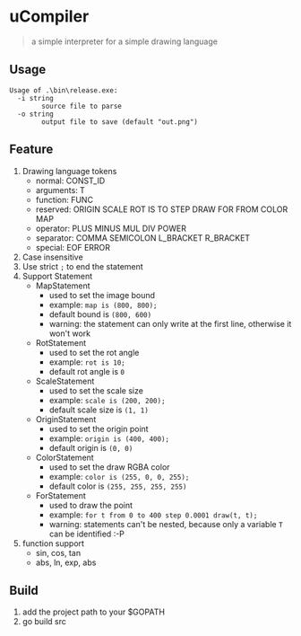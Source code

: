# uCompiler
> a simple interpreter for a simple drawing language

## Usage
```shell
Usage of .\bin\release.exe:
  -i string
        source file to parse
  -o string
        output file to save (default "out.png")
```

## Feature
1. Drawing language tokens
    - normal: CONST_ID
    - arguments: T
    - function: FUNC
    - reserved:	ORIGIN SCALE ROT IS TO STEP DRAW FOR FROM COLOR MAP
    - operator:	PLUS MINUS MUL DIV POWER
    - separator: COMMA SEMICOLON L_BRACKET R_BRACKET
    - special: EOF ERROR
2. Case insensitive
3. Use strict `;` to end the statement
4. Support Statement
    - MapStatement
        - used to set the image bound
        - example: `map is (800, 800);`
        - default bound is `(800, 600)`
        - warning: the statement can only write at the first line, otherwise it won't work
    - RotStatement
        - used to set the rot angle
        - example: `rot is 10;`
        - default rot angle is `0`
    - ScaleStatement
        - used to set the scale size
        - example: `scale is (200, 200);`
        - default scale size is `(1, 1)`
    - OriginStatement
        - used to set the origin point
        - example: `origin is (400, 400);`
        - default origin is `(0, 0)`
    - ColorStatement
        - used to set the draw RGBA color
        - example: `color is (255, 0, 0, 255);`
        - default color is `(255, 255, 255, 255)`
    - ForStatement
        - used to draw the point
        - example: `for t from 0 to 400 step 0.0001 draw(t, t);`
        - warning: statements can't be nested, because only a variable `T` can be identified :-P
5. function support
    - sin, cos, tan
    - abs, ln, exp, abs
    
## Build
1. add the project path to your $GOPATH
2. go build src
